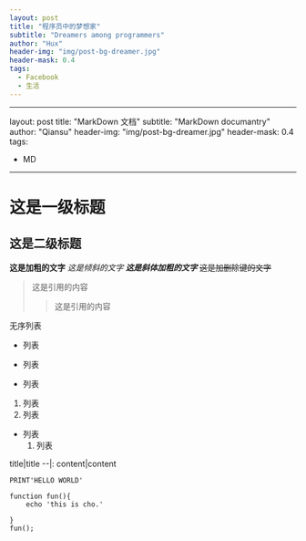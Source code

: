 ```yaml
---
layout: post
title: "程序员中的梦想家"
subtitle: "Dreamers among programmers"
author: "Hux"
header-img: "img/post-bg-dreamer.jpg"
header-mask: 0.4
tags:
  - Facebook
  - 生活
---
```


---
layout: post
title: "MarkDown 文档"
subtitle: "MarkDown documantry"
author: "Qiansu"
header-img: "img/post-bg-dreamer.jpg"
header-mask: 0.4
tags:
  - MD
---


# 这是一级标题
## 这是二级标题

**这是加粗的文字**
*这是倾斜的文字*
***这是斜体加粗的文字***
~~这是加删除键的文字~~

>这是引用的内容
>>这是引用的内容

无序列表
- 列表
+ 列表
* 列表

1. 列表
2. 列表

- 列表
   1. 列表

title|title 
--|:
content|content

```
PRINT'HELLO WORLD'
```

```
function fun(){
	echo 'this is cho.'

}
fun();
```


